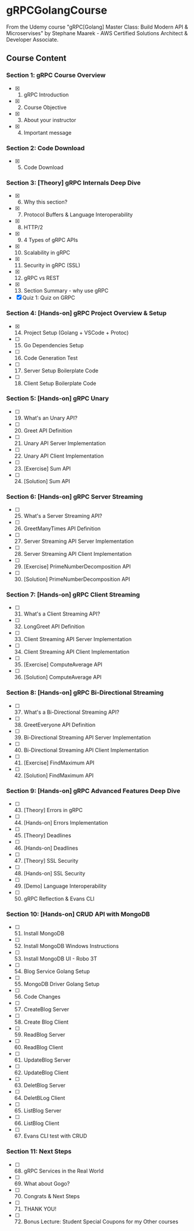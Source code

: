 # gRPCGolangCourse
From the Udemy course "gRPC[Golang] Master Class: Build Modern API &amp; Microservises" by Stephane Maarek - AWS Certified Solutions Architect &amp; Developer Associate.

## Course Content
### Section 1: gRPC Course Overview
- [X] 1. gRPC Introduction
- [X] 2. Course Objective
- [X] 3. About your instructor
- [X] 4. Important message

### Section 2: Code Download
- [X] 5. Code Download

### Section 3: [Theory] gRPC Internals Deep Dive
- [X] 6. Why this section?
- [X] 7. Protocol Buffers & Language Interoperability
- [X] 8. HTTP/2
- [X] 9. 4 Types of gRPC APIs
- [X] 10. Scalability in gRPC
- [X] 11. Security in gRPC (SSL)
- [X] 12. gRPC vs REST
- [X] 13. Section Summary - why use gRPC
- [X] Quiz 1: Quiz on GRPC

### Section 4: [Hands-on] gRPC Project Overview & Setup
- [X] 14. Project Setup (Golang + VSCode + Protoc)
- [ ] 15. Go Dependencies Setup
- [ ] 16. Code Generation Test
- [ ] 17. Server Setup Boilerplate Code
- [ ] 18. Client Setup Boilerplate Code

### Section 5: [Hands-on] gRPC Unary
- [ ] 19. What's an Unary API?
- [ ] 20. Greet API Definition
- [ ] 21. Unary API Server Implementation
- [ ] 22. Unary API Client Implementation
- [ ] 23. [Exercise] Sum API
- [ ] 24. [Solution] Sum API

### Section 6: [Hands-on] gRPC Server Streaming
- [ ] 25. What's a Server Streaming API?
- [ ] 26. GreetManyTimes API Definition
- [ ] 27. Server Streaming API Server Implementation
- [ ] 28. Server Streaming API Client Implementation
- [ ] 29. [Exercise] PrimeNumberDecomposition API
- [ ] 30. [Solution] PrimeNumberDecomposition API

### Section 7: [Hands-on] gRPC Client Streaming
- [ ] 31. What's a Client Streaming API?
- [ ] 32. LongGreet API Definition
- [ ] 33. Client Streaming API Server Implementation
- [ ] 34. Client Streaming API Client Implementation
- [ ] 35. [Exercise] ComputeAverage API
- [ ] 36. [Solution] ComputeAverage API

### Section 8: [Hands-on] gRPC Bi-Directional Streaming
- [ ] 37. What's a Bi-Directional Streaming API?
- [ ] 38. GreetEveryone API Definition
- [ ] 39. Bi-Directional Streaming API Server Implementation
- [ ] 40. Bi-Directional Streaming API Client Implementation
- [ ] 41. [Exercise] FindMaximum API
- [ ] 42. [Solution] FindMaximum API

### Section 9: [Hands-on] gRPC Advanced Features Deep Dive
- [ ] 43. [Theory] Errors in gRPC
- [ ] 44. [Hands-on] Errors Implementation
- [ ] 45. [Theory] Deadlines
- [ ] 46. [Hands-on] Deadlines
- [ ] 47. [Theory] SSL Security
- [ ] 48. [Hands-on] SSL Security
- [ ] 49. [Demo] Language Interoperability
- [ ] 50. gRPC Reflection & Evans CLI

### Section 10: [Hands-on] CRUD API with MongoDB
- [ ] 51. Install MongoDB
- [ ] 52. Install MongoDB Windows Instructions
- [ ] 53. Install MongoDB UI - Robo 3T
- [ ] 54. Blog Service Golang Setup
- [ ] 55. MongoDB Driver Golang Setup
- [ ] 56. Code Changes
- [ ] 57. CreateBlog Server
- [ ] 58. Create Blog Client
- [ ] 59. ReadBlog Server
- [ ] 60. ReadBlog Client
- [ ] 61. UpdateBlog Server
- [ ] 62. UpdateBlog Client
- [ ] 63. DeletBlog Server
- [ ] 64. DeletBLog Client
- [ ] 65. ListBlog Server
- [ ] 66. ListBlog Client
- [ ] 67. Evans CLI test with CRUD

### Section 11: Next Steps
- [ ] 68. gRPC Services in the Real World
- [ ] 69. What about Gogo?
- [ ] 70. Congrats & Next Steps
- [ ] 71. THANK YOU!
- [ ] 72. Bonus Lecture: Student Special Coupons for my Other courses
